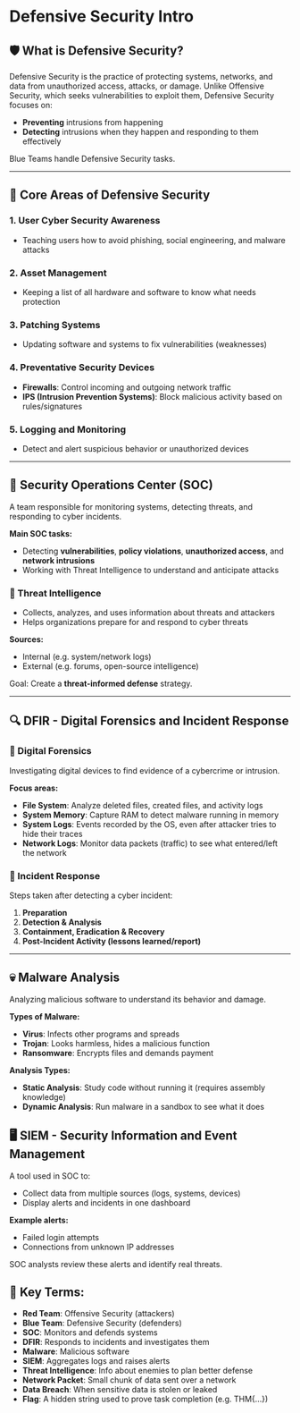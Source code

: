 # Defensive Security Intro

## 🛡️ What is Defensive Security?

Defensive Security is the practice of protecting systems, networks, and data from unauthorized access, attacks, or damage. Unlike Offensive Security, which seeks vulnerabilities to exploit them, Defensive Security focuses on:

* **Preventing** intrusions from happening
* **Detecting** intrusions when they happen and responding to them effectively

Blue Teams handle Defensive Security tasks.

---

## 🔐 Core Areas of Defensive Security

### 1. **User Cyber Security Awareness**

* Teaching users how to avoid phishing, social engineering, and malware attacks

### 2. **Asset Management**

* Keeping a list of all hardware and software to know what needs protection

### 3. **Patching Systems**

* Updating software and systems to fix vulnerabilities (weaknesses)

### 4. **Preventative Security Devices**

* **Firewalls**: Control incoming and outgoing network traffic
* **IPS (Intrusion Prevention Systems)**: Block malicious activity based on rules/signatures

### 5. **Logging and Monitoring**

* Detect and alert suspicious behavior or unauthorized devices

---

## 🏢 Security Operations Center (SOC)

A team responsible for monitoring systems, detecting threats, and responding to cyber incidents.

**Main SOC tasks:**

* Detecting **vulnerabilities**, **policy violations**, **unauthorized access**, and **network intrusions**
* Working with Threat Intelligence to understand and anticipate attacks

### 📡 Threat Intelligence

* Collects, analyzes, and uses information about threats and attackers
* Helps organizations prepare for and respond to cyber threats

**Sources:**

* Internal (e.g. system/network logs)
* External (e.g. forums, open-source intelligence)

Goal: Create a **threat-informed defense** strategy.

---

## 🔍 DFIR - Digital Forensics and Incident Response

### 📁 Digital Forensics

Investigating digital devices to find evidence of a cybercrime or intrusion.

**Focus areas:**

* **File System**: Analyze deleted files, created files, and activity logs
* **System Memory**: Capture RAM to detect malware running in memory
* **System Logs**: Events recorded by the OS, even after attacker tries to hide their traces
* **Network Logs**: Monitor data packets (traffic) to see what entered/left the network

### 🚨 Incident Response

Steps taken after detecting a cyber incident:

1. **Preparation**
2. **Detection & Analysis**
3. **Containment, Eradication & Recovery**
4. **Post-Incident Activity (lessons learned/report)**

---

## 💀 Malware Analysis

Analyzing malicious software to understand its behavior and damage.

**Types of Malware:**

* **Virus**: Infects other programs and spreads
* **Trojan**: Looks harmless, hides a malicious function
* **Ransomware**: Encrypts files and demands payment

**Analysis Types:**

* **Static Analysis**: Study code without running it (requires assembly knowledge)
* **Dynamic Analysis**: Run malware in a sandbox to see what it does


## 🖥️ SIEM - Security Information and Event Management

A tool used in SOC to:

* Collect data from multiple sources (logs, systems, devices)
* Display alerts and incidents in one dashboard

**Example alerts:**

* Failed login attempts
* Connections from unknown IP addresses

SOC analysts review these alerts and identify real threats.


## 🧠 Key Terms:

* **Red Team**: Offensive Security (attackers)
* **Blue Team**: Defensive Security (defenders)
* **SOC**: Monitors and defends systems
* **DFIR**: Responds to incidents and investigates them
* **Malware**: Malicious software
* **SIEM**: Aggregates logs and raises alerts
* **Threat Intelligence**: Info about enemies to plan better defense
* **Network Packet**: Small chunk of data sent over a network
* **Data Breach**: When sensitive data is stolen or leaked
* **Flag**: A hidden string used to prove task completion (e.g. THM{...})
